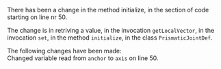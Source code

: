 There has been a change in the method initialize, in the section of code starting on line nr 50.
  
The change is in retriving a value, in the invocation ```getLocalVector```, in the invocation ```set```, in the method ```initialize```, in the class ```PrismaticJointDef```.
  
The following changes have been made:  
Changed variable read from ```anchor``` to ```axis``` on line 50.  
